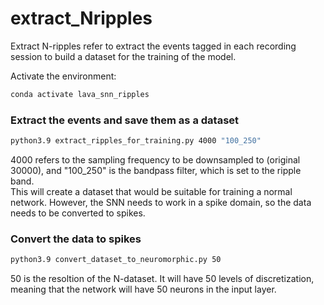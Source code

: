 ﻿# extract_Nripples

Extract N-ripples refer to extract the events tagged in each recording session to build a dataset for the training of the model.

Activate the environment:
```bash
conda activate lava_snn_ripples 
```

### Extract the events and save them as a dataset

```bash
python3.9 extract_ripples_for_training.py 4000 "100_250"
```
4000 refers to the sampling frequency to be downsampled to (original 30000), and "100_250" is the bandpass filter, which is set to the ripple band. <br>
This will create a dataset that would be suitable for training a normal network. However, the SNN needs to work in a spike domain, so the data needs to be converted to spikes.

### Convert the data to spikes

```bash
python3.9 convert_dataset_to_neuromorphic.py 50
```
50 is the resoltion of the N-dataset. It will have 50 levels of discretization, meaning that the network will have 50 neurons in the input layer.